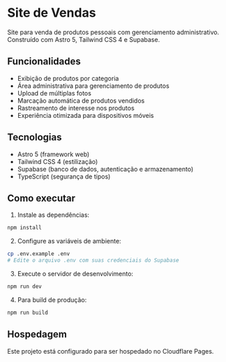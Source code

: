 # Site de Vendas

Site para venda de produtos pessoais com gerenciamento administrativo. Construído com Astro 5, Tailwind CSS 4 e Supabase.

## Funcionalidades

- Exibição de produtos por categoria
- Área administrativa para gerenciamento de produtos
- Upload de múltiplas fotos
- Marcação automática de produtos vendidos
- Rastreamento de interesse nos produtos
- Experiência otimizada para dispositivos móveis

## Tecnologias

- Astro 5 (framework web)
- Tailwind CSS 4 (estilização)
- Supabase (banco de dados, autenticação e armazenamento)
- TypeScript (segurança de tipos)

## Como executar

1. Instale as dependências:
```bash
npm install
```

2. Configure as variáveis de ambiente:
```bash
cp .env.example .env
# Edite o arquivo .env com suas credenciais do Supabase
```

3. Execute o servidor de desenvolvimento:
```bash
npm run dev
```

4. Para build de produção:
```bash
npm run build
```

## Hospedagem

Este projeto está configurado para ser hospedado no Cloudflare Pages.
